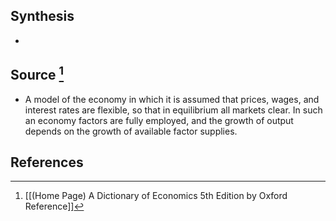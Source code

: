 ## Synthesis
- 
## Source [^1]
- A model of the economy in which it is assumed that prices, wages, and interest rates are flexible, so that in equilibrium all markets clear. In such an economy factors are fully employed, and the growth of output depends on the growth of available factor supplies.
## References

[^1]: [[(Home Page) A Dictionary of Economics 5th Edition by Oxford Reference]]